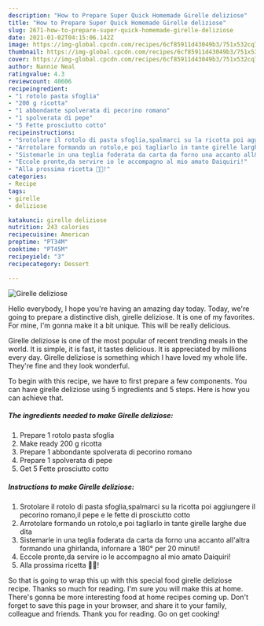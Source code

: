 ```yaml
---
description: "How to Prepare Super Quick Homemade Girelle deliziose"
title: "How to Prepare Super Quick Homemade Girelle deliziose"
slug: 2671-how-to-prepare-super-quick-homemade-girelle-deliziose
date: 2021-01-02T04:15:06.142Z
image: https://img-global.cpcdn.com/recipes/6cf85911d43049b3/751x532cq70/girelle-deliziose-recipe-main-photo.jpg
thumbnail: https://img-global.cpcdn.com/recipes/6cf85911d43049b3/751x532cq70/girelle-deliziose-recipe-main-photo.jpg
cover: https://img-global.cpcdn.com/recipes/6cf85911d43049b3/751x532cq70/girelle-deliziose-recipe-main-photo.jpg
author: Nannie Neal
ratingvalue: 4.3
reviewcount: 40606
recipeingredient:
- "1 rotolo pasta sfoglia"
- "200 g ricotta"
- "1 abbondante spolverata di pecorino romano"
- "1 spolverata di pepe"
- "5 Fette prosciutto cotto"
recipeinstructions:
- "Srotolare il rotolo di pasta sfoglia,spalmarci su la ricotta poi aggiungere il pecorino romano,il pepe e le fette di prosciutto cotto"
- "Arrotolare formando un rotolo,e poi tagliarlo in tante girelle larghe due dita"
- "Sistemarle in una teglia foderata da carta da forno una accanto all&#39;altra formando una ghirlanda, infornare a 180° per 20 minuti!"
- "Eccole pronte,da servire io le accompagno al mio amato Daiquiri!"
- "Alla prossima ricetta 👩‍🍳!"
categories:
- Recipe
tags:
- girelle
- deliziose

katakunci: girelle deliziose 
nutrition: 243 calories
recipecuisine: American
preptime: "PT34M"
cooktime: "PT45M"
recipeyield: "3"
recipecategory: Dessert

---
```



![Girelle deliziose](https://img-global.cpcdn.com/recipes/6cf85911d43049b3/751x532cq70/girelle-deliziose-recipe-main-photo.jpg)

Hello everybody, I hope you're having an amazing day today. Today, we're going to prepare a distinctive dish, girelle deliziose. It is one of my favorites. For mine, I'm gonna make it a bit unique. This will be really delicious.

Girelle deliziose is one of the most popular of recent trending meals in the world. It is simple, it is fast, it tastes delicious. It is appreciated by millions every day. Girelle deliziose is something which I have loved my whole life. They're fine and they look wonderful.




To begin with this recipe, we have to first prepare a few components. You can have girelle deliziose using 5 ingredients and 5 steps. Here is how you can achieve that.

<!--inarticleads1-->

##### The ingredients needed to make Girelle deliziose:

1. Prepare 1 rotolo pasta sfoglia
1. Make ready 200 g ricotta
1. Prepare 1 abbondante spolverata di pecorino romano
1. Prepare 1 spolverata di pepe
1. Get 5 Fette prosciutto cotto




<!--inarticleads2-->

##### Instructions to make Girelle deliziose:

1. Srotolare il rotolo di pasta sfoglia,spalmarci su la ricotta poi aggiungere il pecorino romano,il pepe e le fette di prosciutto cotto
1. Arrotolare formando un rotolo,e poi tagliarlo in tante girelle larghe due dita
1. Sistemarle in una teglia foderata da carta da forno una accanto all&#39;altra formando una ghirlanda, infornare a 180° per 20 minuti!
1. Eccole pronte,da servire io le accompagno al mio amato Daiquiri!
1. Alla prossima ricetta 👩‍🍳!




So that is going to wrap this up with this special food girelle deliziose recipe. Thanks so much for reading. I'm sure you will make this at home. There's gonna be more interesting food at home recipes coming up. Don't forget to save this page in your browser, and share it to your family, colleague and friends. Thank you for reading. Go on get cooking!
